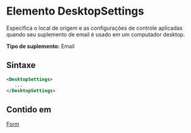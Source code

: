 # <a name="desktopsettings-element"></a>Elemento DesktopSettings

Especifica o local de origem e as configurações de controle aplicadas quando seu suplemento de email é usado em um computador desktop.

**Tipo de suplemento:** Email

## <a name="syntax"></a>Sintaxe

```XML
<DesktopSettings>
   ...
</DesktopSettings>
```

## <a name="contained-in"></a>Contido em

[Form](form.md)

